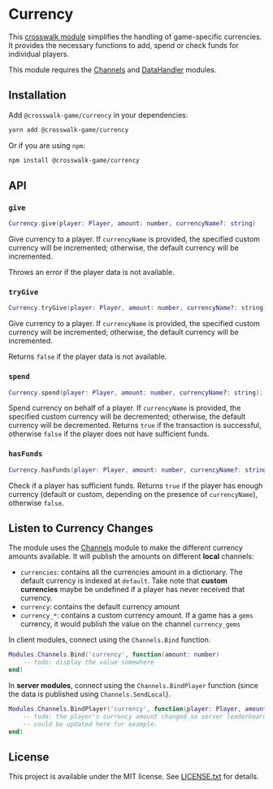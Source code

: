# Currency

This [crosswalk module](https://github.com/seaofvoices/crosswalk) simplifies the handling of game-specific currencies. It provides the necessary functions to add, spend or check funds for individual players.

This module requires the [Channels](https://github.com/seaofvoices/crosswalk-channels) and [DataHandler](https://github.com/seaofvoices/crosswalk-data-handler) modules.

## Installation

Add `@crosswalk-game/currency` in your dependencies:

```bash
yarn add @crosswalk-game/currency
```

Or if you are using `npm`:

```bash
npm install @crosswalk-game/currency
```

## API

### `give`

```lua
Currency.give(player: Player, amount: number, currencyName?: string)
```

Give currency to a player. If `currencyName` is provided, the specified custom currency will be incremented; otherwise, the default currency will be incremented.

Throws an error if the player data is not available.

### `tryGive`

```lua
Currency.tryGive(player: Player, amount: number, currencyName?: string): boolean
```

Give currency to a player. If `currencyName` is provided, the specified custom currency will be incremented; otherwise, the default currency will be incremented.

Returns `false` if the player data is not available.

### `spend`

```lua
Currency.spend(player: Player, amount: number, currencyName?: string): boolean
```

Spend currency on behalf of a player. If `currencyName` is provided, the specified custom currency will be decremented; otherwise, the default currency will be decremented. Returns `true` if the transaction is successful, otherwise `false` if the player does not have sufficient funds.

### `hasFunds`

```lua
Currency.hasFunds(player: Player, amount: number, currencyName?: string): boolean
```

Check if a player has sufficient funds. Returns `true` if the player has enough currency (default or custom, depending on the presence of `currencyName`), otherwise `false`.

## Listen to Currency Changes

The module uses the [Channels](https://github.com/seaofvoices/crosswalk-channels) module to make the different currency amounts available. It will publish the amounts on different **local** channels:

- `currencies`: contains all the currencies amount in a dictionary. The default currency is indexed at `default`. Take note that **custom currencies** maybe be undefined if a player has never received that currency.
- `currency`: contains the default currency amount
- `currency_*`: contains a custom currency amount. If a game has a `gems` currency, it would publish the value on the channel `currency_gems`

In client modules, connect using the `Channels.Bind` function.

```lua
Modules.Channels.Bind('currency', function(amount: number)
    -- todo: display the value somewhere
end)
```

In **server modules**, connect using the `Channels.BindPlayer` function (since the data is published using `Channels.SendLocal`).

```lua
Modules.Channels.BindPlayer('currency', function(player: Player, amount: number)
    -- todo: the player's currency amount changed so server leaderboards
    -- could be updated here for example.
end)
```

## License

This project is available under the MIT license. See [LICENSE.txt](LICENSE.txt) for details.
